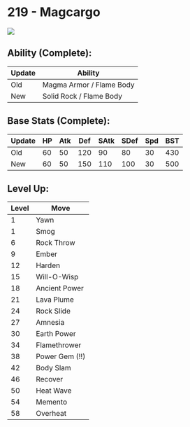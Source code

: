 # 219 - Magcargo
![][219]

## Ability (Complete):

Update | Ability
---    | ---
Old    | Magma Armor / Flame Body
New    | Solid Rock / Flame Body

## Base Stats (Complete):

Update | HP | Atk | Def | SAtk | SDef | Spd | BST
---    | ---| --- | --- | ---  | ---  | --- | ---
Old    | 60 |  50 |  120 |  90  |  80  |  30  |  430
New    | 60 |  50 |  150 |  110  |  100  |  30  |  500

## Level Up:

Level | Move
---   | ---
  1   | Yawn
  1   | Smog
  6   | Rock Throw
  9   | Ember
 12   | Harden
 15   | Will-O-Wisp
 18   | Ancient Power
 21   | Lava Plume
 24   | Rock Slide
 27   | Amnesia
 30   | Earth Power
 34   | Flamethrower
 38   | Power Gem (!!)
 42   | Body Slam
 46   | Recover
 50   | Heat Wave
 54   | Memento
 58   | Overheat



[219]: /img/pokemon/219.png
